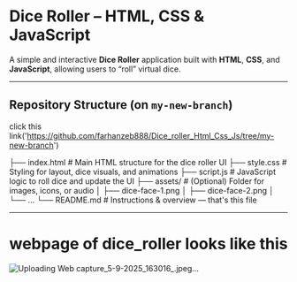 # Dice Roller – HTML, CSS & JavaScript

A simple and interactive **Dice Roller** application built with **HTML**, **CSS**, and **JavaScript**, allowing users to “roll” virtual dice.

---

##  Repository Structure (on `my-new-branch`)
click this link('https://github.com/farhanzeb888/Dice_roller_Html_Css_Js/tree/my-new-branch')

├── index.html # Main HTML structure for the dice roller UI
├── style.css # Styling for layout, dice visuals, and animations
├── script.js # JavaScript logic to roll dice and update the UI
├── assets/ # (Optional) Folder for images, icons, or audio
│ ├── dice-face-1.png
│ ├── dice-face-2.png
│ └── ...
└── README.md # Instructions & overview — that's this file

---
# webpage of dice_roller looks like this
![Uploading Web capture_5-9-2025_163016_.jpeg…]()





